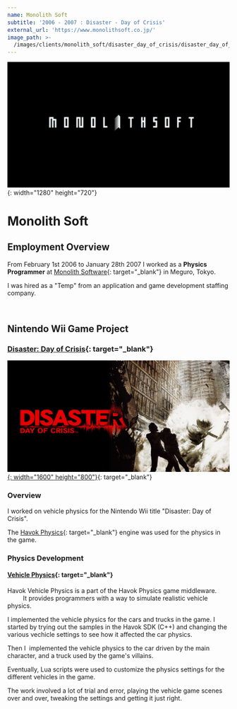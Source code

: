 ```yaml
---
name: Monolith Soft
subtitle: '2006 - 2007 : Disaster - Day of Crisis'
external_url: 'https://www.monolithsoft.co.jp/'
image_path: >-
  /images/clients/monolith_soft/disaster_day_of_crisis/disaster_day_of_crisis_tall.jpg
---
```


![](/images/clients/monolith_soft/monolithsoft-1280x720.jpg){: width="1280" height="720"}

# Monolith Soft

## Employment Overview

From February 1st 2006 to January 28th 2007 I worked as a **Physics Programmer** at [Monolith Software](https://www.monolithsoft.co.jp/){: target="_blank"} in Meguro, Tokyo.

I was hired as a "Temp" from an application and game development staffing company.

&nbsp;

## Nintendo Wii Game Project

### [Disaster: Day of Crisis](https://www.nintendo.co.jp/wii/rdzj/index.html){: target="_blank"}

[![](/images/clients/monolith_soft/disaster_day_of_crisis/distaster_day_of_crisis_wide.jpg){: width="1600" height="800"}](https://www.nintendo.co.jp/wii/rdzj/index.html){: target="_blank"}

### Overview

I worked on vehicle physics for the Nintendo Wii title "Disaster: Day of Crisis".

The [Havok Physics](https://www.havok.com/products/havok-physics/){: target="_blank"} engine was used for the physics in the game.

### Physics Development

#### [Vehicle Physics](https://www.studiolibrary.com/){: target="_blank"}

Havok Vehicle Physics is a part of the Havok Physics game middleware. &nbsp; &nbsp; &nbsp; &nbsp; &nbsp; &nbsp; &nbsp;&nbsp; It provides programmers with a way to simulate realistic vehicle physics.

I implemented the vehicle physics for the cars and trucks in the game. I started by trying out the samples in the Havok SDK (C++) and changing the various vechicle settings to see how it affected the car physics.

Then I&nbsp; implemented the vehicle physics to the car driven by the main character, and a truck used by the game's villains.

Eventually, Lua scripts were used to customize the physics settings for the different vehicles in the game.

The work involved a lot of trial and error, playing the vehicle game scenes over and over, tweaking the settings and getting it just right.